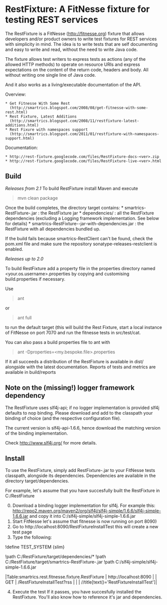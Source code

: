 RestFixture: A FitNesse fixture for testing REST services
=========================================================

The RestFixture is a FitNesse (http://fitnesse.org)  fixture that allows
developers and/or product owners to write test fixtures for REST services
with simplicity in mind. The idea is to write tests that are self
documenting and easy to write and read, without the need to write Java code.

The fixture allows test writers to express tests as actions (any of the
allowed HTTP methods) to operate on resource URIs and express expectations on
the content of the return code, headers and body. All without writing one
single line of Java code.

And it also works as a living/executable documentation of the API.

Overview:

    * Get Fitnesse With Some Rest
      (http://smartrics.blogspot.com/2008/08/get-fitnesse-with-some-rest.html)
    * Rest Fixture, Latest Additions
      (http://smartrics.blogspot.com/2008/11/restfixture-latest-additions.html)
    * Rest Fixure with namespaces support
      (http://smartrics.blogspot.com/2011/01/restfixture-with-namespaces-support.html)

Documentation:

    * http://rest-fixture.googlecode.com/files/RestFixture-docs-<ver>.zip
    * http://rest-fixture.googlecode.com/files/RestFixture-live-<ver>.html

Build
-----

*Releases from 2.1*
To build RestFixture install Maven and execute

> mvn clean package

Once the build completes, the directory target contains:
    * smartrics-RestFixture-<version>.jar : the RestFixture jar
    * dependencies/ : all the RestFixture dependencies (excluding a Logging framework implementation. See below for details)
    * smartrics-RestFixture-<version>-jar-with-dependencies.jar : the RestFixture with all dependencies bundled up.

If the build fails because smartrics-RestClient can't be found, check the pom.xml file and make sure the repository sonatype-releases-restclient is enabled.

*Releases up to 2.0*

To build RestFixture add a property file in the properties directory named <your.os.username>.properties 
by copying and customising build.properties if necessary.

Use
> ant

or

> ant full

to run the default target (this will build the Rest Fixture, start a local instance
of FitNesse on port 7070 and run the fitnesse tests in src/test/cat. 

You can also pass a build properties file to ant with 

> ant -Dproperties=<my.bespoke.file>.properties

If it all succeeds a distribution of the RestFixture is available in dist/ alongside with the latest 
documentation. Reports of tests and metrics are available in build/reports

Note on the (missing!) logger framework dependency
--------------------
The RestFixture uses slf4j-api; if no logger implementation is provided slf4j defaults to nop binding. 
Please download and add to the classpath your binding of choice (and the respective configuration file).

The current version is slf4j-api-1.6.6, hence download the matching version of the binding implementation.

Check http://www.slf4j.org/ for more details.

Install
-------

To use the RestFixture, simply add RestFixture-<ver>.jar to your FitNesse tests classpath,
alongside its dependencies. Dependencies are available in the directory target/dependencies.

For example, let's assume that you have succesfully built the RestFixture in C:/RestFixture

0) Download a binding logger implementation for slf4j. For example this:
    http://repo2.maven.org/maven2/org/slf4j/slf4j-simple/1.6.6/slf4j-simple-1.6.6.jar
    and copy it into C:/slf4j-simple/slf4j-simple-1.6.6.jar
1) Start FitNesse 
    let's assume that fitnesse is now running on port 8090)
2) Go to http://localhost:8090/RestFixtureInstallTest 
    this will create a new test page
3) Type the following:

!define TEST_SYSTEM {slim}

!path C:/RestFixture/target/dependencies/*
!path C:/RestFixture/target/smartrics-RestFixture-<ver>.jar
!path C:/slf4j-simple/slf4j-simple-1.6.6.jar

|Table:smartrics.rest.fitnesse.fixture.RestFixture | http://localhost:8090 |
| GET | /RestFixtureInstallTest?rss | | | //title[text()='RestFixtureInstallTest']|
 
4) Execute the test
    If it passes, you have succesfully installed the RestFixture. You'll also know how to reference it's jar and dependencies.
 